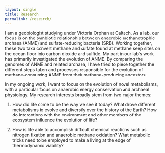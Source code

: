 ```yaml
---
layout: single
title: Research
permalink: /research/
---
```


I am a geobiologist studying under Victoria Orphan at Caltech. As a lab, our
focus is on the symbiotic relationship between anaerobic methanotrophic
archaea (ANME) and sulfate-reducing bacteria (SRB). Working together, these
two taxa convert methane and sulfate found at methane seep sites on the ocean
floor into carbon dioxide and sulfide. My part in our lab's work has primarily
investigated the evolution of ANME. By comparing the genomes of ANME and
related archaea, I have tried to piece together the different steps taken and
processes responsible for the evolution of methane-consuming ANME from their
methane-producing ancestors.

In my ongoing work, I want to focus on the evolution of novel metabolisms, with
a particular focus on anaerobic energy conservation and archaeal physiology.
My research interests broadly stem from two major themes:

1. How did life come to be the way we see it today? What drove different
metabolisms to evolve and diversify over the history of the Earth? How do
interactions with the environment and other members of the ecosystem influence
the evolution of life?

2. How is life able to accomplish difficult chemical reactions such as
nitrogen fixation and anaerobic methane oxidation? What metabolic tricks need
to be employed to make a living at the edge of thermodynamic viability?
